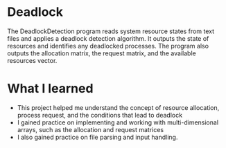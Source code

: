 # Deadlock 
The DeadlockDetection program reads system resource states from text files and applies a deadlock
detection algorithm. It outputs the state of resources and identifies any deadlocked processes.
The program also outputs the allocation matrix, the request matrix, and the available resources vector.

# What I learned 
- This project helped me understand the concept of resource allocation, process request, and the conditions that lead to deadlock
- I gained practice on implementing and working with multi-dimensional arrays, such as the allocation and request matrices
- I also gained practice on file parsing and input handling.
